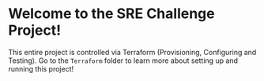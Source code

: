 # Welcome to the SRE Challenge Project!

This entire project is controlled via Terraform (Provisioning, Configuring and Testing). Go to the `Terraform` folder to learn more about setting up and running this project!
